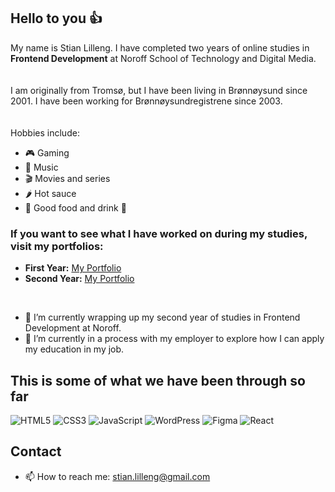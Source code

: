 ## Hello to you :thumbsup:

My name is Stian Lilleng. I have completed two years of online studies in **Frontend Development** at Noroff School of Technology and Digital Media.  
<br>
<br>
I am originally from Tromsø, but I have been living in Brønnøysund since 2001. I have been working for Brønnøysundregistrene since 2003.  
<br>
<br>
Hobbies include:
- 🎮 Gaming  
- 🎵 Music  
- 🎬 Movies and series  
- 🌶️ Hot sauce  
- 🍕 Good food and drink 🍻  

### If you want to see what I have worked on during my studies, visit my portfolios:

- **First Year:** [My Portfolio](https://portfolio1-stianlilleng.netlify.app/)  
- **Second Year:** [My Portfolio](https://portfolio2-stianl.netlify.app/)  

<br>

- 🔭 I’m currently wrapping up my second year of studies in Frontend Development at Noroff.  
- 🌱 I’m currently in a process with my employer to explore how I can apply my education in my job.  

## This is some of what we have been through so far

![HTML5](https://img.shields.io/badge/HTML5-E34F26.svg?style=for-the-badge&logo=HTML5&logoColor=white)
![CSS3](https://img.shields.io/badge/CSS3-1572B6.svg?style=for-the-badge&logo=CSS3&logoColor=white)
![JavaScript](https://img.shields.io/badge/JavaScript-F7DF1E.svg?style=for-the-badge&logo=JavaScript&logoColor=black)
![WordPress](https://img.shields.io/badge/WordPress-21759B.svg?style=for-the-badge&logo=WordPress&logoColor=white)
![Figma](https://img.shields.io/badge/Figma-F24E1E.svg?style=for-the-badge&logo=Figma&logoColor=white)
![React](https://img.shields.io/badge/React-61DAFB.svg?style=for-the-badge&logo=React&logoColor=black)


## Contact

- 📫 How to reach me: stian.lilleng@gmail.com
<!--
**StianL82/StianL82** is a ✨ _special_ ✨ repository because its `README.md` (this file) appears on your GitHub profile.

Here are some ideas to get you started:

- 🔭 I’m currently working on ...
- 🌱 I’m currently learning ...
- 👯 I’m looking to collaborate on ...
- 🤔 I’m looking for help with ...
- 💬 Ask me about ...
- 📫 How to reach me: ...
- 😄 Pronouns: ...
- ⚡ Fun fact: ...
-->
